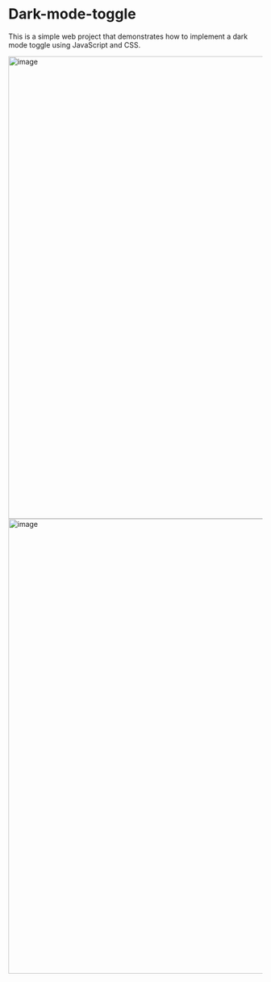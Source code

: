 # Dark-mode-toggle

This is a simple web project that demonstrates how to implement a dark mode toggle using JavaScript and CSS.

<img width="1911" height="917" alt="image" src="https://github.com/user-attachments/assets/230a7bc9-901c-48e6-8996-41f64b80fb61" />

<img width="1887" height="902" alt="image" src="https://github.com/user-attachments/assets/e553e8ce-47d2-4734-a97c-3a01bb198314" />

